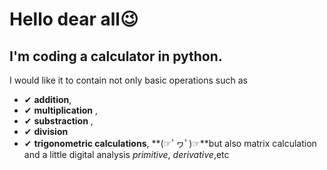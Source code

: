 # Hello dear all😉
## I'm coding a calculator in python.
I would like it to contain not only basic operations such as 
- ✔ **addition**, 
- ✔ **multiplication** ,
- ✔ **substraction** ,
- ✔ **division** 
- ✔ **trigonometric calculations**,
**(☞ﾟヮﾟ)☞**but also matrix calculation and a little digital analysis 
*primitive*, *derivative*,etc
